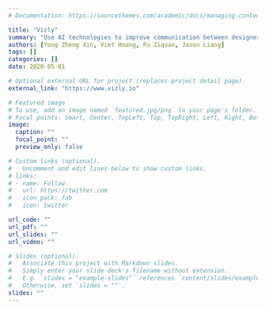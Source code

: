 ```yaml
---
# Documentation: https://sourcethemes.com/academic/docs/managing-content/

title: "Vizly"
summary: "Use AI technologies to improve communication between designers and clients"
authors: [Yong Zheng Xin, Viet Hoang, Fu Ziquan, Jason Liang]
tags: []
categories: []
date: 2020-05-01

# Optional external URL for project (replaces project detail page).
external_link: "https://www.vizly.io"

# Featured image
# To use, add an image named `featured.jpg/png` to your page's folder.
# Focal points: Smart, Center, TopLeft, Top, TopRight, Left, Right, BottomLeft, Bottom, BottomRight.
image:
  caption: ""
  focal_point: ""
  preview_only: false

# Custom links (optional).
#   Uncomment and edit lines below to show custom links.
# links:
# - name: Follow
#   url: https://twitter.com
#   icon_pack: fab
#   icon: twitter

url_code: ""
url_pdf: ""
url_slides: ""
url_video: ""

# Slides (optional).
#   Associate this project with Markdown slides.
#   Simply enter your slide deck's filename without extension.
#   E.g. `slides = "example-slides"` references `content/slides/example-slides.md`.
#   Otherwise, set `slides = ""`.
slides: ""
---
```


